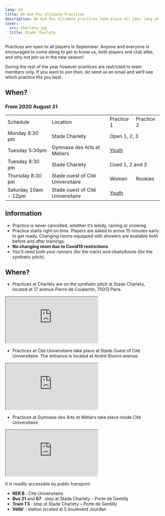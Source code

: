 ```yaml
---
lang: en
title: Ah Ouh Puc Ultimate Practices
description: Ah Ouh Puc Ultimate practices take place all year long at Stade Charlety in the south of Paris
cover:
  src: charlety.jpg
  title: Stade Charlety
---
```


Practices are open to all players in September. Anyone and everyone is encouraged to come along to get to know us, both players and club alike, and why not join us in the new season!

During the rest of the year however practices are restricted to team members only. If you want to join then, do send us an email and we’ll see which practice fits you best.


## When?

### From 2020 August 31

<table>
  <tr>
    <td>Schedule</td>
    <td>Location</td>
    <td>Practice 1</td>
    <td>Practice 2</td>
  </tr>
  <tr>
    <td>Monday 8:30 pm</td>
    <td>Stade Charlety</td>
    <td colspan="2">Open 1, 2, 3</td>
  </tr>
  <tr>
    <td>Tuesday 5:30pm</td>
    <td>Gymnase des Arts et Métiers</td>
    <td colspan="2"><a href="youth.html">Youth</a></td>
  </tr>
  <tr>
    <td>Tuesday 8:30 pm</td>
    <td>Stade Charlety</td>
    <td colspan="2">Coed 1, 2 and 3</td>
  </tr>
  <tr>
    <td>Thursday 8:30 pm</td>
    <td>Stade ouest of Cité Universitaire</td>
    <td>Women</td>
    <td>Rookies</td>
  </tr>
  <tr>
    <td>Saturday 10am - 12pm</td>
    <td>Stade ouest of Cité Universitaire</td>
    <td colspan="2"><a href="youth.html">Youth</a></td>
  </tr>
</table>


## Information

* Practice is never cancelled, whether it’s windy, raining or snowing.
* Practice starts right on time. Players are asked to arrive 15 minutes early to get ready. Changing rooms equipped with showers are available both before and after trainings.
* **No changing room due to Covid19 restrictions**
* You’ll need both your runners (for the track) and cleats/boots (for the synthetic pitch).

## Where?

* Practices at Charléty are on the synthetic pitch at Stade Charlety, located at 17 avenue Pierre de Coubertin, 75013 Paris.

<iframe class="charlety" src="https://www.google.com/maps/embed?pb=!1m14!1m8!1m3!1d2627.0851737938037!2d2.34429935!3d48.818436299999995!3m2!1i1024!2i768!4f13.1!3m3!1m2!1s0x47e6719e53149097%3A0x1d31aa0c9b73fd5!2s17+Avenue+Pierre+de+Coubertin!5e0!3m2!1sen!2s!4v1395597209687"></iframe>

* Practices at Cité Universitaire take place at Stade Ouest of Cité Universitaire. The entrance is located at André Rivoire avenue.

<iframe class="charlety" src="https://www.google.com/maps/embed?pb=!1m18!1m12!1m3!1d1313.511257225524!2d2.3299169582910815!3d48.81963186087285!2m3!1f0!2f0!3f0!3m2!1i1024!2i768!4f13.1!3m3!1m2!1s0x47e671a63b6a4c6f%3A0xd5ab8a3826c34384!2sStade+Ouest+CIUP!5e0!3m2!1sfr!2sfr!4v1537263743348"></iframe>

* Practices at Gymnase des Arts et Métiers take place inside Cité Universitaire

<iframe class="charlety" src="https://www.google.com/maps/embed?pb=!1m14!1m8!1m3!1d10508.403649345673!2d2.3343372!3d48.818136!3m2!1i1024!2i768!4f13.1!3m3!1m2!1s0x0%3A0xcc60ba1872d72493!2sGymnase%20des%20Arts%20et%20M%C3%A9tiers!5e0!3m2!1sfr!2sfr!4v1567499121068!5m2!1sfr!2sfr"></iframe>


<p> It is readily accessible by public transport:</p>

* **RER B** : Cité Universitaire
* **Bus 21** and **67** : stop at Stade Charlety – Porte de Gentilly
* **Tram T3** : stop at Stade Charlety – Porte de Gentilly
* **Vélib'** : station located at 5 boulevard Jourdan

